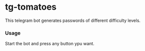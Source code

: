 # tg-tomatoes

This telegram bot generates passwords of different difficulty levels.

<h3>Usage</h3>
Start the bot and press any button ypu want.